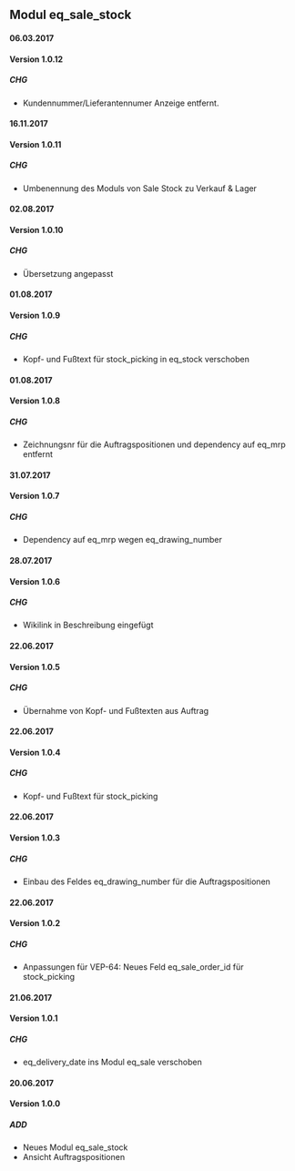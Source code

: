 ## Modul eq_sale_stock

#### 06.03.2017
#### Version 1.0.12
##### CHG
- Kundennummer/Lieferantennumer Anzeige entfernt.

#### 16.11.2017
#### Version 1.0.11
##### CHG
- Umbenennung des Moduls von Sale Stock zu Verkauf & Lager

#### 02.08.2017
#### Version 1.0.10
##### CHG
- Übersetzung angepasst

#### 01.08.2017
#### Version 1.0.9
##### CHG
- Kopf- und Fußtext für stock_picking in eq_stock verschoben


#### 01.08.2017
#### Version 1.0.8
##### CHG
- Zeichnungsnr für die Auftragspositionen und dependency auf eq_mrp entfernt


#### 31.07.2017
#### Version 1.0.7
##### CHG
- Dependency auf eq_mrp wegen eq_drawing_number


#### 28.07.2017
#### Version 1.0.6
##### CHG
- Wikilink in Beschreibung eingefügt

#### 22.06.2017
#### Version 1.0.5
##### CHG
- Übernahme von Kopf- und Fußtexten aus Auftrag

#### 22.06.2017
#### Version 1.0.4
##### CHG
- Kopf- und Fußtext für stock_picking

#### 22.06.2017
#### Version 1.0.3
##### CHG
- Einbau des Feldes eq_drawing_number für die Auftragspositionen


#### 22.06.2017
#### Version 1.0.2
##### CHG
- Anpassungen für VEP-64: Neues Feld eq_sale_order_id für stock_picking


#### 21.06.2017
#### Version 1.0.1
##### CHG
- eq_delivery_date ins Modul eq_sale verschoben


#### 20.06.2017
#### Version 1.0.0
##### ADD
- Neues Modul eq_sale_stock
- Ansicht Auftragspositionen
